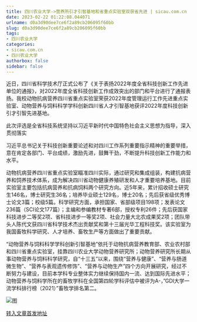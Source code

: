 ```yaml
---
title: 四川农业大学->营养所引才引智基地和省重点实验室双获省先进 | sicau.com.cn
date: 2023-02-22 01:22:08.044071
urlname: d0a3d90dee7ce6f2a89cb206095f60bb
slug: d0a3d90dee7ce6f2a89cb206095f60bb
tags: 
- 四川农业大学
categories:
- sicau.com.cn
- 四川农业大学
authorbox: false
sidebar: false
---
```

近日，四川省科学技术厅正式公布了《关于表扬2022年度全省科技创新工作先进单位的通报》，对2022年度全省科技创新工作成效突出的部门和平台进行了通报表扬。我校动物抗病营养四川省重点实验室荣获2022年度管理运行工作先进重点实验室、动物营养与饲料科学学科创新四川省人才引智基地获评2022年度科技创新引才引智先进基地。

此次评选是全省科技系统坚持以习近平新时代中国特色社会主义思想为指导，深入贯彻落实
<!--more-->
习近平总书记关于科技创新重要论述和对四川工作系列重要指示精神的重要举措，意在肯定各部门、平台成绩，激励先进，鼓舞干劲，不断提升科技创新工作能力和水平。

动物抗病营养四川省重点实验室瞄准四川实际，通过研究和集成组装，构建抗病营养和饲养技术体系，成为解决四川省动物健康养殖研发和人才重要培养基地。目前实验室主要包括抗病营养和抗病饲料两个研究方向。近5年来，累计招收硕士研究生146名，博士研究生36名；培养毕业硕士129名，博士20名；先后获省级优秀博士论文3篇；校级5篇。科学研究方面，承担国家、省部级项目198项；发表论文236篇（SCI论文177篇）；主编和参编教材专著6部，授权专利26件；先后获国家科技进步二等奖2项、省科技进步一等奖2项、社会力量大北农成果奖2项；团队带头人陈代文获四川省科学技术杰出贡献奖和第十三届光华工程科技奖。该实验室为我国畜牧科学研究、人才培养、畜牧生产等方面做出了重要贡献。

“动物营养与饲料科学学科创新引智基地”依托于动物抗病营养教育部、农业农村部和四川省重点实验室，挂靠四川农业大学动物营养研究所；动物营养研究所长期从事动物营养与饲料科学研究，自“十三五”以来，围绕“营养与健康”、“营养与肠道微生物”、“营养与表观遗传修饰”、“营养与动物生产”四个方向开展研究，经过不断努力与建设，目前本学科专业整体实力继续保持国内一流、达到国际先进水平；动物营养与饲料学所在的畜牧学科在全国第四轮学科评估中被评为A-，”GDI大学一流学科排行榜（2021）”畜牧学排名第二。

![图](https://news.sicau.edu.cn/__local/0/39/2B/942CC5B63B3D4328CBD075A8325_31BF7825_1CE45F.png)

[转入文章首发地址](https://news.sicau.edu.cn/info/1078/71042.htm)